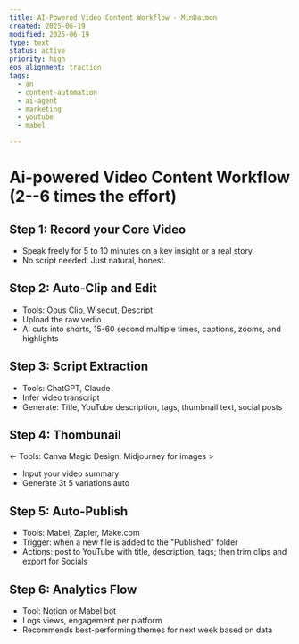 ```yaml
---
title: AI-Powered Video Content Workflow - MinDaimon
created: 2025-06-19
modified: 2025-06-19
type: text
status: active
priority: high
eos_alignment: traction
tags:
  - an
  - content-automation
  - ai-agent
  - marketing
  - youtube
  - mabel

---
```


# Ai-powered Video Content Workflow (2--6 times the effort)

## Step 1: Record your Core Video
- Speak freely for 5 to 10 minutes on a key insight or a real story.
- No script needed. Just natural, honest.

## Step 2: Auto-Clip and Edit
- Tools: Opus Clip, Wisecut, Descript
- Upload the raw vedio
- AI cuts into shorts, 15-60 second multiple times, captions, zooms, and highlights


## Step 3: Script Extraction
- Tools: ChatGPT, Claude
- Infer video transcript
- Generate: Title, YouTube description, tags, thumbnail text, social posts


## Step 4: Thombunail

<- Tools: Canva Magic Design, Midjourney for images >
- Input your video summary
- Generate 3t 5 variations auto


## Step 5: Auto-Publish
- Tools: Mabel, Zapier, Make.com
- Trigger: when a new file is added to the "Published" folder
- Actions: post to YouTube with title, description, tags; then trim clips and export for Socials

## Step 6: Analytics Flow
- Tool: Notion or Mabel bot
- Logs views, engagement per platform
- Recommends best-performing themes for next week based on data

